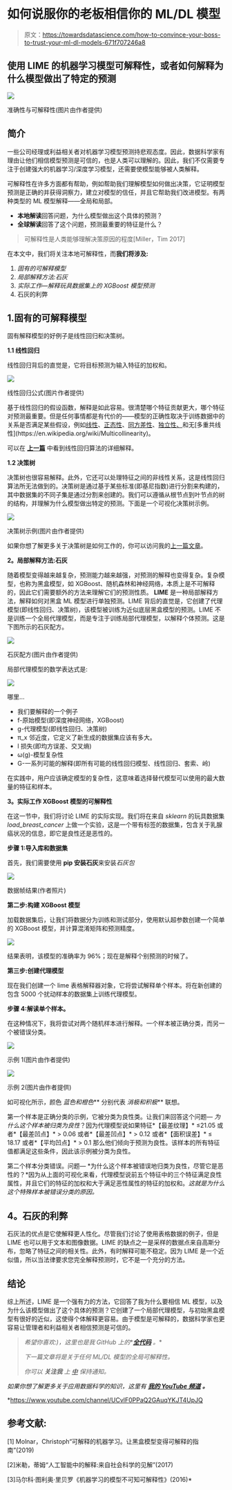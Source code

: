 # 如何说服你的老板相信你的 ML/DL 模型

> 原文：<https://towardsdatascience.com/how-to-convince-your-boss-to-trust-your-ml-dl-models-671f707246a8>

## 使用 LIME 的机器学习模型可解释性，或者如何解释为什么模型做出了特定的预测

![](img/fde4efa212c1a03548a204668da68847.png)

准确性与可解释性(图片由作者提供)

## **简介**

一些公司经理或利益相关者对机器学习模型预测持悲观态度。因此，数据科学家有理由让他们相信模型预测是可信的，也是人类可以理解的。因此，我们不仅需要专注于创建强大的机器学习/深度学习模型，还需要使模型能够被人类解释。

可解释性在许多方面都有帮助，例如帮助我们理解模型如何做出决策，它证明模型预测是正确的并获得洞察力，建立对模型的信任，并且它帮助我们改进模型。有两种类型的 ML 模型解释——全局和局部。

*   **本地解读**回答问题，为什么模型做出这个具体的预测？
*   **全球解读**回答了这个问题，预测最重要的特征是什么？

> 可解释性是人类能够理解决策原因的程度[Miller，Tim 2017]

在本文中，我们将关注本地可解释性，而**我们将涉及:**

1.  *固有的可解释模型*
2.  *局部解释方法:石灰*
3.  *实际工作—解释玩具数据集上的 XGBoost 模型预测*
4.  石灰的利弊

## 1.固有的可解释模型

固有解释模型的好例子是线性回归和决策树。

**1.1 线性回归**

线性回归背后的直觉是，它将目标预测为输入特征的加权和。

![](img/c16364cd31871bd55863395188397ccd.png)

线性回归公式(图片作者提供)

基于线性回归的假设函数，解释是如此容易。很清楚哪个特征贡献更大，哪个特征对预测最重要。但是任何事情都是有代价的——模型的正确性取决于训练数据中的关系是否满足某些假设，例如[线性](https://en.wikipedia.org/wiki/Linearity)、[正态性](https://en.wikipedia.org/wiki/Normalization_(statistics))、[同方差性](https://en.wikipedia.org/wiki/Homoscedasticity_and_heteroscedasticity)、[独立性、](https://en.wikipedia.org/wiki/Independence_(probability_theory))和无[多重共线性](https://en.wikipedia.org/wiki/Multicollinearity)。

可以在 [**上一篇**](/fish-weight-prediction-regression-analysis-for-beginners-part-1-8e43b0cb07e) 中看到线性回归算法的详细解释。

</fish-weight-prediction-regression-analysis-for-beginners-part-1-8e43b0cb07e>  

**1.2 决策树**

决策树也很容易解释。此外，它还可以处理特征之间的非线性关系，这是线性回归算法所无法做到的。决策树是通过基于某些标准(即基尼指数)进行分割来构建的，其中数据集的不同子集是通过分割来创建的。我们可以遵循从根节点到叶节点的树的结构，并理解为什么模型做出特定的预测。下面是一个可视化决策树示例。

![](img/d850a69e8a659cf1ff048a202289ccd5.png)

决策树示例(图片由作者提供)

如果你想了解更多关于决策树是如何工作的，你可以访问我的[上一篇文章](/regression-analysis-for-beginners-using-tree-based-methods-2b65bd193a7)。

</regression-analysis-for-beginners-using-tree-based-methods-2b65bd193a7>  

**2。局部解释方法:石灰**

随着模型变得越来越复杂，预测能力越来越强，对预测的解释也变得复杂。复杂模型，也称为黑盒模型，如 XGBoost、随机森林和神经网络，本质上是不可解释的，因此它们需要额外的方法来理解它们的预测性质。 **LIME** 是一种局部解释方法，解释如何对黑盒 ML 模型进行单独预测。LIME 背后的直觉是，它创建了代理模型(即线性回归、决策树)，该模型被训练为近似底层黑盒模型的预测。LIME 不是训练一个全局代理模型，而是专注于训练局部代理模型，以解释个体预测。这是下图所示的石灰配方。

![](img/3e67ec178242e5cae32d6bef0345c344.png)

石灰配方(图片由作者提供)

局部代理模型的数学表达式是:

![](img/77ae0c09d71ea5504cad2447840da7b9.png)

哪里…

*   我们要解释的一个例子
*   f-原始模型(即深度神经网络，XGBoost)
*   g-代理模型(即线性回归、决策树)
*   π_x 邻近度，它定义了新生成的数据集应该有多大。
*   l 损失(即均方误差、交叉熵)
*   ω(g)-模型复杂性
*   G-一系列可能的解释(即所有可能的线性回归模型、线性回归、套索、岭)

在实践中，用户应该确定模型的复杂性，这意味着选择替代模型可以使用的最大数量的特征和样本。

**3。实际工作 XGBoost 模型的可解释性**

在这一节中，我们将讨论 LIME 的实际实现。我们将在来自 *sklearn* 的玩具数据集 *load_breast_cancer* 上做一个实验，这是一个带有标签的数据集，包含关于乳腺癌状况的信息，即它是良性还是恶性的。

**步骤 1:导入库和数据集**

首先，我们需要使用 **pip 安装石灰**来安装*石灰包*

![](img/5e69a285c9a224f75a7ec8007f0a5e15.png)

数据帧结果(作者照片)

**第二步:构建 XGBoost 模型**

加载数据集后，让我们将数据分为训练和测试部分，使用默认超参数创建一个简单的 XGBoost 模型，并计算混淆矩阵和预测精度。

![](img/75dc0fc6803c91eda1d517fd11762e0d.png)

结果表明，该模型的准确率为 96%；现在是解释个别预测的时候了。

**第三步:创建代理模型**

现在我们创建一个 lime 表格解释器对象，它将尝试解释单个样本。将在新创建的包含 5000 个扰动样本的数据集上训练代理模型。

**步骤 4:解读单个样本。**

在这种情况下，我将尝试对两个随机样本进行解释。一个样本被正确分类，而另一个被错误分类。

![](img/659f0caef119f5c532121b12da00e3b7.png)

示例 1(图片由作者提供)

![](img/864703f798297804f051108cd4f31b25.png)

示例 2(图片由作者提供)

如可视化所示，颜色 ***蓝色*和*橙色*** 分别代表 ***消极*和*积极*** 联想。

第一个样本是正确分类的示例，它被分类为良性类。让我们来回答这个问题— *为什么这个样本被归类为良性*？因为代理模型说如果特征*【最差纹理】* ≤21.05 或者*【最差凹点】* > 0.06 或者*【最差凹点】* > 0.12 或者*【面积误差】* ≤ 18.17 或者*【平均凹点】* > 0.1 那么他们倾向于预测为良性。该样本的所有特征值都满足这些条件，因此该示例被分类为良性。

第二个样本分类错误。问题— *为什么这个样本被错误地归类为良性，尽管它是恶性的？*因为从上面的可视化来看，代理模型说前五个特征中的三个特征满足良性属性，并且它们的特征的加权和大于满足恶性属性的特征的加权和。*这就是为什么这个特殊样本被错误分类的原因。*

## **4。石灰的利弊**

石灰法的优点是它使解释更人性化。尽管我们讨论了使用表格数据的例子，但是 LIME 也可以用于文本和图像数据。LIME 的缺点之一是采样的数据点来自高斯分布，忽略了特征之间的相关性。此外，有时解释可能不稳定。因为 LIME 是一个近似值，所以当法律要求您完全解释预测时，它不是一个充分的方法。

## **结论**

综上所述，LIME 是一个强有力的方法，它回答了我为什么要相信 ML 模型，以及为什么该模型做出了这个具体的预测？它创建了一个局部代理模型，与初始黑盒模型有很好的近似，这使得个体解释更容易。由于模型是可解释的，数据科学家也更容易让管理者和利益相关者相信预测是可信的。

> *希望你喜欢:)，这里也是我 GitHub 上的**[***全代码***](https://github.com/gurokeretcha/ML_interpretability/blob/main/LIME.ipynb) *。**
> 
> *下一篇文章将是关于任何 ML/DL 模型的全局可解释性。*
> 
> **你可以* ***关注我*** *上* [*中*](https://medium.com/@gkeretchashvili) *保持通知。**

*如果你想了解更多关于应用数据科学的知识，这里有 [**我的 YouTube 频道**](https://www.youtube.com/channel/UCvlF0PPaQ2GAuqYKJT4UpJQ) **。***

*<https://www.youtube.com/channel/UCvlF0PPaQ2GAuqYKJT4UpJQ>  

## **参考文献:**

[1] Molnar，Christoph“可解释的机器学习。让黑盒模型变得可解释的指南”(2019)

[2]米勒，蒂姆“人工智能中的解释:来自社会科学的见解”(2017)

[3]马尔科·图利奥·里贝罗《机器学习的模型不可知可解释性》(2016)*